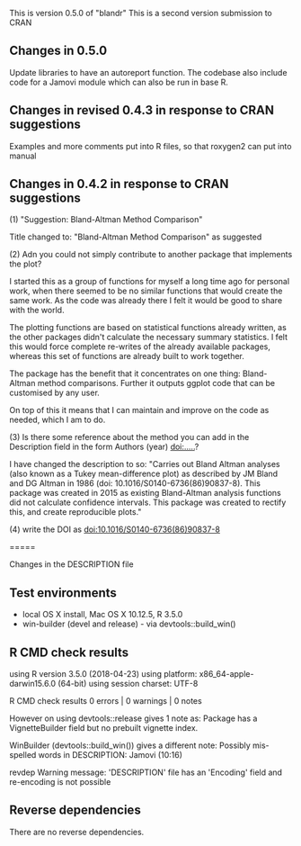 This is version 0.5.0 of "blandr"
This is a second version submission to CRAN

## Changes in 0.5.0
Update libraries to have an autoreport function. The codebase also include code for a Jamovi module which can also be run in base R.

## Changes in revised 0.4.3 in response to CRAN suggestions
Examples and more comments put into R files, so that roxygen2 can put into manual

## Changes in 0.4.2 in response to CRAN suggestions
(1) "Suggestion: Bland-Altman Method Comparison"

Title changed to: "Bland-Altman Method Comparison" as suggested

(2) Adn you could not simply contribute to another package that implements
the plot?

I started this as a group of functions for myself a long time ago for personal work, when there seemed to be no similar functions that would create the same work. As the code was already there I felt it would be good to share with the world.

The plotting functions are based on statistical functions already written, as the other packages didn't calculate the necessary summary statistics. I felt this would force complete re-writes of the already available packages, whereas this set of functions are already built to work together.

The package has the benefit that it concentrates on one thing: Bland-Altman method comparisons. Further it outputs ggplot code that can be customised by any user.

On top of this it means that I can maintain and improve on the code as needed, which I am to do.

(3) Is there some reference about the method you can add in the Description
field in the form Authors (year) <doi:.....>?

I have changed the description to so: "Carries out Bland Altman analyses (also known as a Tukey mean-difference plot) as described by JM Bland and DG Altman in 1986 (doi: 10.1016/S0140-6736(86)90837-8). This package was created in 2015 as existing Bland-Altman analysis functions did not calculate confidence intervals. This package was created to rectify this,  and create reproducible plots."

(4) write the DOI as <doi:10.1016/S0140-6736(86)90837-8>

=====

Changes in the DESCRIPTION file

## Test environments
* local OS X install, Mac OS X 10.12.5, R 3.5.0
* win-builder (devel and release) - via devtools::build_win()

## R CMD check results
using R version 3.5.0 (2018-04-23)
using platform: x86_64-apple-darwin15.6.0 (64-bit)
using session charset: UTF-8

R CMD check results
0 errors | 0 warnings | 0 notes

However on using devtools::release gives 1 note as:
Package has a VignetteBuilder field but no prebuilt vignette index.

WinBuilder (devtools::build_win()) gives a different note:
Possibly mis-spelled words in DESCRIPTION:
  Jamovi (10:16)

revdep
Warning message:
'DESCRIPTION' file has an 'Encoding' field and re-encoding is not possible 

## Reverse dependencies

There are no reverse dependencies.
